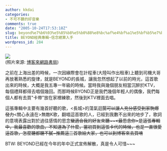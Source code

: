 ```yaml
---
author: kkdai
categories:
- 不可不聽的好音樂
comments: true
date: "2005-10-24T17:53:18Z"
slug: beyond%e7%b6%93%e5%85%b8%e5%b0%88%e8%bc%af%e4%bf%a1%e5%bf%b5%e7%b8%bd%e7%ae%97%e5%85%a5%e6%89%8b
title: BEYOND經典專輯~信念總算入手
wordpress_id: 284
---
```


![](http://addons.books.com.tw/G/9/0020088679.jpg)  
(照片來源:  [博客來網路書局](http://www.books.com.tw/exep/cdfile.php?item=0020088679))

  
之前在上海出差的時候，一次因緣際會在計程車(大陸叫作出租車)上聽到司機大哥再放著熟悉的旋律，就是BEYOND的長城，讓我忽然想起了以前的時光，這首歌出來的時候，大概是我五專一年級的時候。當時我與幾個朋友相當沉醉於KTV，每個禮拜都得去唱個幾回。而那時候BYOND正是我們幾個年輕人的偶像，我們每個人都有去買"卡帶"放在家裡練歌，然後到KTV裡面去唱。

這張專輯中主要有幾首好聽的歌，<長城>的蕩氣迴腸~~可以讓人充分感受到家駒爆發力~~<關心永遠在>無敵K歌，翻唱這首歌的人，已經到我數不出來的地步了，歌詞的意境表露出對於過往感情的思念~~蠻適合我的好友來聽~~~~<最思念你>是這張專輯中，我最喜歡的歌曲，不知道為了什麼，當初買到這張卡代的時候，也是一直很愛這首歌，怎麼聽都聽不膩~~~推薦這三首歌給大家，也可以到博客來去買唷~~

BTW: BEYOND已經在今年的年中正式宣佈解散，真是令人可惜~~~
